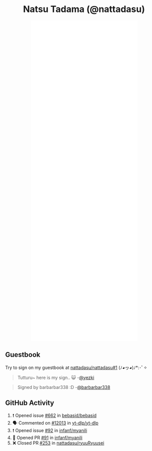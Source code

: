 <div align="center">

# Natsu Tadama (@nattadasu)

![Github Metrics](github-metrics.svg)
</div>

## Guestbook

Try to sign on my guestbook at [nattadasu/nattadasu#1](https://github.com/nattadasu/nattadasu/issues/1) (ﾉ◕ヮ◕)ﾉ\*:･ﾟ✧

<!--START:guestbook-->
> Tutturu~  here is my sign.. :smiley_cat: 
-[@yezki](https://github.com/yezki)

> Signed by barbarbar338 :D
-[@barbarbar338](https://github.com/barbarbar338)
<!--END:guestbook-->

## GitHub Activity
<!--START_SECTION:activity-->
1. ❗ Opened issue [#662](https://github.com/bebasid/bebasid/issues/662) in [bebasid/bebasid](https://github.com/bebasid/bebasid)
2. 🗣 Commented on [#12013](https://github.com/yt-dlp/yt-dlp/issues/12013#issuecomment-2577700101) in [yt-dlp/yt-dlp](https://github.com/yt-dlp/yt-dlp)
3. ❗ Opened issue [#92](https://github.com/infanf/myanili/issues/92) in [infanf/myanili](https://github.com/infanf/myanili)
4. 💪 Opened PR [#91](https://github.com/infanf/myanili/pull/91) in [infanf/myanili](https://github.com/infanf/myanili)
5. ❌ Closed PR [#253](https://github.com/nattadasu/ryuuRyuusei/pull/253) in [nattadasu/ryuuRyuusei](https://github.com/nattadasu/ryuuRyuusei)
<!--END_SECTION:activity-->
